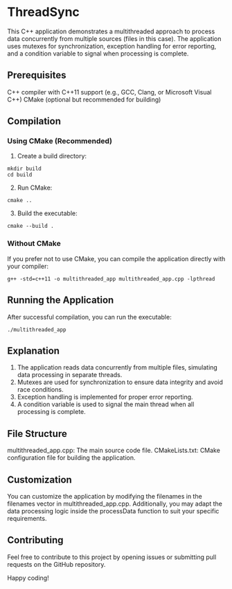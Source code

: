 # ThreadSync
This C++ application demonstrates a multithreaded approach to process data concurrently from multiple sources (files in this case). The application uses mutexes for synchronization, exception handling for error reporting, and a condition variable to signal when processing is complete.

## Prerequisites
C++ compiler with C++11 support (e.g., GCC, Clang, or Microsoft Visual C++)
CMake (optional but recommended for building)

## Compilation
### Using CMake (Recommended)
1. Create a build directory:
```
mkdir build
cd build
```
2. Run CMake:
```
cmake ..
```
3. Build the executable:
```
cmake --build .
```
### Without CMake
If you prefer not to use CMake, you can compile the application directly with your compiler:
```
g++ -std=c++11 -o multithreaded_app multithreaded_app.cpp -lpthread
```

## Running the Application
After successful compilation, you can run the executable:
```
./multithreaded_app
```

## Explanation
1. The application reads data concurrently from multiple files, simulating data processing in separate threads.
2. Mutexes are used for synchronization to ensure data integrity and avoid race conditions.
3. Exception handling is implemented for proper error reporting.
4. A condition variable is used to signal the main thread when all processing is complete.

## File Structure
multithreaded_app.cpp: The main source code file.
CMakeLists.txt: CMake configuration file for building the application.

## Customization
You can customize the application by modifying the filenames in the filenames vector in multithreaded_app.cpp. Additionally, you may adapt the data processing logic inside the processData function to suit your specific requirements.

## Contributing
Feel free to contribute to this project by opening issues or submitting pull requests on the GitHub repository.

Happy coding!
